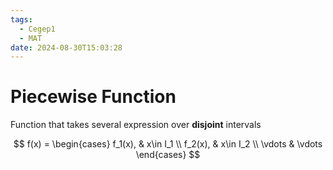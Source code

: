 ```yaml
---
tags:
  - Cegep1
  - MAT
date: 2024-08-30T15:03:28
---
```


# Piecewise Function

Function that takes several expression over **disjoint** intervals

$$
f(x) = \begin{cases}
f_1(x), & x\in I_1 \\
f_2(x), & x\in I_2 \\
\vdots & \vdots
\end{cases}
$$